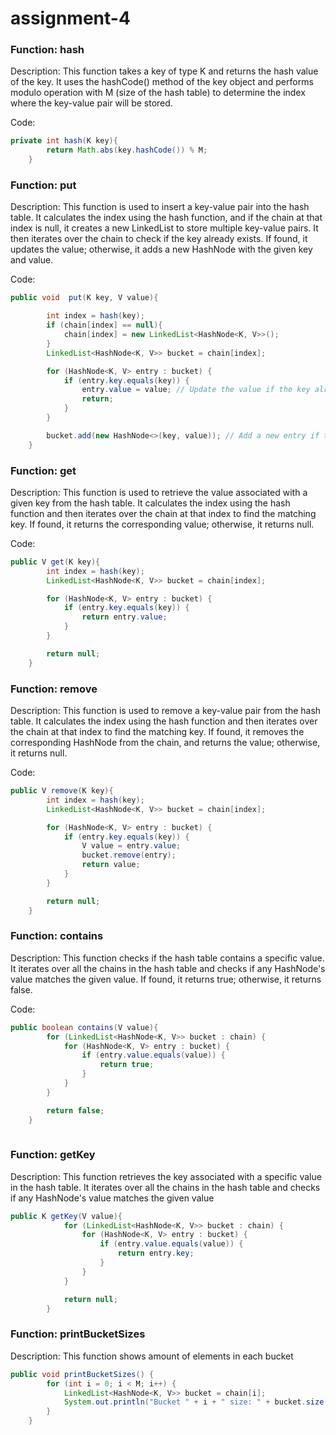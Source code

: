 # assignment-4
### Function: hash
Description: This function takes a key of type K and returns the hash value of the key. It uses the hashCode() method of the key object and performs modulo operation with M (size of the hash table) to determine the index where the key-value pair will be stored.

Code:
```java
private int hash(K key){
        return Math.abs(key.hashCode()) % M;
    }
```

### Function: put
Description: This function is used to insert a key-value pair into the hash table. It calculates the index using the hash function, and if the chain at that index is null, it creates a new LinkedList to store multiple key-value pairs. It then iterates over the chain to check if the key already exists. If found, it updates the value; otherwise, it adds a new HashNode with the given key and value.

Code:
```java
public void  put(K key, V value){

        int index = hash(key);
        if (chain[index] == null){
            chain[index] = new LinkedList<HashNode<K, V>>();
        }
        LinkedList<HashNode<K, V>> bucket = chain[index];

        for (HashNode<K, V> entry : bucket) {
            if (entry.key.equals(key)) {
                entry.value = value; // Update the value if the key already exists
                return;
            }
        }

        bucket.add(new HashNode<>(key, value)); // Add a new entry if the key doesn't exist
    }
```

### Function: get
Description: This function is used to retrieve the value associated with a given key from the hash table. It calculates the index using the hash function and then iterates over the chain at that index to find the matching key. If found, it returns the corresponding value; otherwise, it returns null.

Code:
```java
public V get(K key){
        int index = hash(key);
        LinkedList<HashNode<K, V>> bucket = chain[index];

        for (HashNode<K, V> entry : bucket) {
            if (entry.key.equals(key)) {
                return entry.value;
            }
        }

        return null;
    }
```

### Function: remove
Description: This function is used to remove a key-value pair from the hash table. It calculates the index using the hash function and then iterates over the chain at that index to find the matching key. If found, it removes the corresponding HashNode from the chain, and returns the value; otherwise, it returns null.

Code:
```java
public V remove(K key){
        int index = hash(key);
        LinkedList<HashNode<K, V>> bucket = chain[index];

        for (HashNode<K, V> entry : bucket) {
            if (entry.key.equals(key)) {
                V value = entry.value;
                bucket.remove(entry);
                return value;
            }
        }

        return null;
    }
```

### Function: contains
Description: This function checks if the hash table contains a specific value. It iterates over all the chains in the hash table and checks if any HashNode's value matches the given value. If found, it returns true; otherwise, it returns false.

Code:
```java
public boolean contains(V value){
        for (LinkedList<HashNode<K, V>> bucket : chain) {
            for (HashNode<K, V> entry : bucket) {
                if (entry.value.equals(value)) {
                    return true;
                }
            }
        }

        return false;
    }
    
```

### Function: getKey
Description: This function retrieves the key associated with a specific value in the hash table. It iterates over all the chains in the hash table and checks if any HashNode's value matches the given value

```java
public K getKey(V value){
            for (LinkedList<HashNode<K, V>> bucket : chain) {
                for (HashNode<K, V> entry : bucket) {
                    if (entry.value.equals(value)) {
                        return entry.key;
                    }
                }
            }

            return null;
        }
```

### Function: printBucketSizes
Description: This function shows amount of elements in each bucket

```java
public void printBucketSizes() {
        for (int i = 0; i < M; i++) {
            LinkedList<HashNode<K, V>> bucket = chain[i];
            System.out.println("Bucket " + i + " size: " + bucket.size());
        }
    }
```

